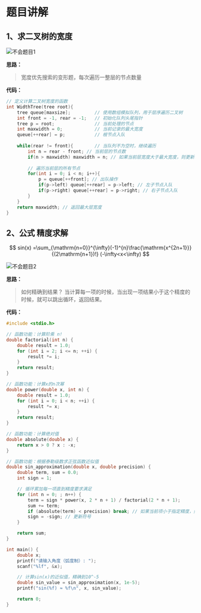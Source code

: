 # 题目讲解

## 1、求二叉树的宽度

![不会题目1](C:\Users\phil\Desktop\数据结构教学\岳广皓\不会题目1.jpg)

**思路：**

> 宽度优先搜索的变形题，每次遍历一整层的节点数量



**代码：**

```c
// 定义计算二叉树宽度的函数
int WidthTree(tree root){
    tree queue[maxsize];   		 // 使用数组模拟队列，用于层序遍历二叉树
    int front = -1, rear = -1;   // 初始化队列头尾指针
    tree p = root;				 // 当前处理的节点
    int maxwidth = 0;			 // 当前记录的最大宽度
    queue[++rear] = p; 			 // 根节点入队
    
    while(rear != front){		 // 当队列不为空时，继续遍历
        int n = rear - front; // 当前层的节点数
        if(n > maxwidth) maxwidth = n; // 如果当前层宽度大于最大宽度，则更新最大宽度
        
        // 遍历当前层的所有节点
        for(int i = 0; i < n; i++){
            p = queue[++front]; // 出队操作
            if(p->left) queue[++rear] = p->left; // 左子节点入队
            if(p->right) queue[++rear] = p->right; // 右子节点入队
        }
    }
    return maxwidth; // 返回最大层宽度
}

```





##  2、公式 精度求解

$$
sin(x) =\sum_{\mathrm{n=0}}^{\infty}(-1)^{n}\frac{\mathrm{x^{2n+1}}}{(2\mathrm{n+1})!} (-\infty<x<\infty)
$$

![不会题目2](C:\Users\phil\Desktop\数据结构教学\岳广皓\不会题目2.jpg)

**思路：**

> 如何精确到结果？
> 当计算每一项的时候，当出现一项结果小于这个精度的时候，就可以跳出循环，返回结果。

**代码：**

```c
#include <stdio.h>

// 函数功能：计算阶乘 n!
double factorial(int n) {
    double result = 1.0;
    for (int i = 2; i <= n; ++i) {
        result *= i;
    }
    return result;
}

// 函数功能：计算x的n次幂
double power(double x, int n) {
    double result = 1.0;
    for (int i = 0; i < n; ++i) {
        result *= x;
    }
    return result;
}

// 函数功能：计算绝对值
double absolute(double x) {
    return x > 0 ? x : -x;
}

// 函数功能：根据泰勒级数求正弦函数近似值
double sin_approximation(double x, double precision) {
    double term, sum = 0.0;
    int sign = 1;

    // 循环累加每一项直到精度要求满足
    for (int n = 0; ; n++) {
        term = sign * power(x, 2 * n + 1) / factorial(2 * n + 1);
        sum += term;
        if (absolute(term) < precision) break; // 如果当前项小于指定精度，则停止迭代
        sign = -sign; // 更新符号
    }

    return sum;
}

int main() {
    double x;
    printf("请输入角度（弧度制）: ");
    scanf("%lf", &x);

    // 计算sin(x)的近似值，精确到10^-5
    double sin_value = sin_approximation(x, 1e-5);
    printf("sin(%f) ≈ %f\n", x, sin_value);

    return 0;
}

```


